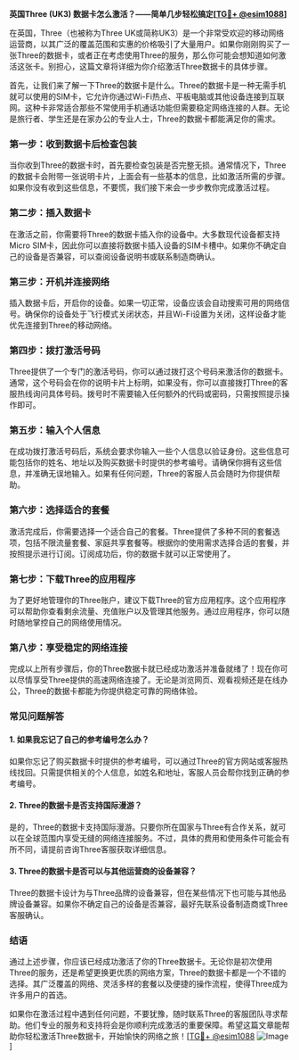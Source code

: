 **英国Three (UK3) 数据卡怎么激活？——简单几步轻松搞定[[TG💪+ @esim1088](https://t.me/s/esim1088)]**

在英国，Three（也被称为Three UK或简称UK3）是一个非常受欢迎的移动网络运营商，以其广泛的覆盖范围和实惠的价格吸引了大量用户。如果你刚刚购买了一张Three的数据卡，或者正在考虑使用Three的服务，那么你可能会想知道如何激活这张卡。别担心，这篇文章将详细为你介绍激活Three数据卡的具体步骤。

首先，让我们来了解一下Three的数据卡是什么。Three的数据卡是一种无需手机就可以使用的SIM卡，它允许你通过Wi-Fi热点、平板电脑或其他设备连接到互联网。这种卡非常适合那些不常使用手机通话功能但需要稳定网络连接的人群。无论是旅行者、学生还是在家办公的专业人士，Three的数据卡都能满足你的需求。

### **第一步：收到数据卡后检查包装**
当你收到Three的数据卡时，首先要检查包装是否完整无损。通常情况下，Three的数据卡会附带一张说明卡片，上面会有一些基本的信息，比如激活所需的步骤。如果你没有收到这些信息，不要慌，我们接下来会一步步教你完成激活过程。

### **第二步：插入数据卡**
在激活之前，你需要将Three的数据卡插入你的设备中。大多数现代设备都支持Micro SIM卡，因此你可以直接将数据卡插入设备的SIM卡槽中。如果你不确定自己的设备是否兼容，可以查阅设备说明书或联系制造商确认。

### **第三步：开机并连接网络**
插入数据卡后，开启你的设备。如果一切正常，设备应该会自动搜索可用的网络信号。确保你的设备处于飞行模式关闭状态，并且Wi-Fi设置为关闭，这样设备才能优先连接到Three的移动网络。

### **第四步：拨打激活号码**
Three提供了一个专门的激活号码，你可以通过拨打这个号码来激活你的数据卡。通常，这个号码会在你的说明卡片上标明，如果没有，你可以直接拨打Three的客服热线询问具体号码。拨号时不需要输入任何额外的代码或密码，只需按照提示操作即可。

### **第五步：输入个人信息**
在成功拨打激活号码后，系统会要求你输入一些个人信息以验证身份。这些信息可能包括你的姓名、地址以及购买数据卡时提供的参考编号。请确保你拥有这些信息，并准确无误地输入。如果有任何问题，Three的客服人员会随时为你提供帮助。

### **第六步：选择适合的套餐**
激活完成后，你需要选择一个适合自己的套餐。Three提供了多种不同的套餐选项，包括不限流量套餐、家庭共享套餐等。根据你的使用需求选择合适的套餐，并按照提示进行订阅。订阅成功后，你的数据卡就可以正常使用了。

### **第七步：下载Three的应用程序**
为了更好地管理你的Three账户，建议下载Three的官方应用程序。这个应用程序可以帮助你查看剩余流量、充值账户以及管理其他服务。通过应用程序，你可以随时随地掌控自己的网络使用情况。

### **第八步：享受稳定的网络连接**
完成以上所有步骤后，你的Three数据卡就已经成功激活并准备就绪了！现在你可以尽情享受Three提供的高速网络连接了。无论是浏览网页、观看视频还是在线办公，Three的数据卡都能为你提供稳定可靠的网络体验。

### **常见问题解答**

#### **1. 如果我忘记了自己的参考编号怎么办？**
如果你忘记了购买数据卡时提供的参考编号，可以通过Three的官方网站或客服热线找回。只需提供相关的个人信息，如姓名和地址，客服人员会帮你找到正确的参考编号。

#### **2. Three的数据卡是否支持国际漫游？**
是的，Three的数据卡支持国际漫游。只要你所在国家与Three有合作关系，就可以在全球范围内享受无缝的网络连接服务。不过，具体的费用和使用条件可能会有所不同，请提前咨询Three客服获取详细信息。

#### **3. Three的数据卡是否可以与其他运营商的设备兼容？**
Three的数据卡设计为与Three品牌的设备兼容，但在某些情况下也可能与其他品牌设备兼容。如果你不确定自己的设备是否兼容，最好先联系设备制造商或Three客服确认。

### **结语**

通过上述步骤，你应该已经成功激活了你的Three数据卡。无论你是初次使用Three的服务，还是希望更换更优质的网络方案，Three的数据卡都是一个不错的选择。其广泛覆盖的网络、灵活多样的套餐以及便捷的操作流程，使得Three成为许多用户的首选。

如果你在激活过程中遇到任何问题，不要犹豫，随时联系Three的客服团队寻求帮助。他们专业的服务和支持将会是你顺利完成激活的重要保障。希望这篇文章能帮助你轻松激活Three数据卡，开始愉快的网络之旅！[[TG💪+ @esim1088](https://t.me/s/esim1088) ![Image](https://i.postimg.cc/4NQfJmqS/Snipaste-2025-05-13-00-14-12.png)]
